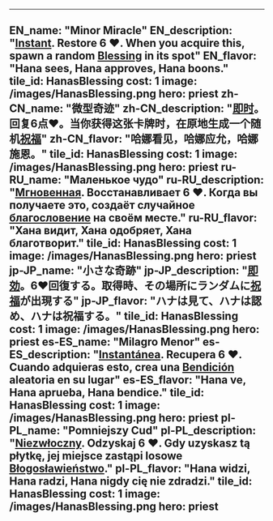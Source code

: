 ---

EN_name: "Minor Miracle"
EN_description: "<u><u>Instant</u></u>. Restore 6 ❤️. When you acquire this, spawn a random <u>Blessing</u> in its spot"
EN_flavor: "Hana sees, Hana approves, Hana boons."
tile_id: HanasBlessing
cost: 1
image: /images/HanasBlessing.png
hero: priest
zh-CN_name: "微型奇迹"
zh-CN_description: "<u><u>即时</u></u>。回复6点❤️。当你获得这张卡牌时，在原地生成一个随机<u>祝福</u>"
zh-CN_flavor: "哈娜看见，哈娜应允，哈娜施恩。"
tile_id: HanasBlessing
cost: 1
image: /images/HanasBlessing.png
hero: priest
ru-RU_name: "Маленькое чудо"
ru-RU_description: "<u><u>Мгновенная</u></u>. Восстанавливает 6 ❤️. Когда вы получаете это, создаёт случайное <u>благословение</u> на своём месте."
ru-RU_flavor: "Хана видит, Хана одобряет, Хана благотворит."
tile_id: HanasBlessing
cost: 1
image: /images/HanasBlessing.png
hero: priest
jp-JP_name: "小さな奇跡"
jp-JP_description: "<u><u>即効</u></u>。6❤️回復する。取得時、その場所にランダムに<u>祝福</u>が出現する"
jp-JP_flavor: "ハナは見て、ハナは認め、ハナは祝福する。"
tile_id: HanasBlessing
cost: 1
image: /images/HanasBlessing.png
hero: priest
es-ES_name: "Milagro Menor"
es-ES_description: "<u><u>Instantánea</u></u>. Recupera 6 ❤️. Cuando adquieras esto, crea una <u>Bendición</u> aleatoria en su lugar"
es-ES_flavor: "Hana ve, Hana aprueba, Hana bendice."
tile_id: HanasBlessing
cost: 1
image: /images/HanasBlessing.png
hero: priest
pl-PL_name: "Pomniejszy Cud"
pl-PL_description: "<u><u>Niezwłoczny</u></u>. Odzyskaj 6 ❤️. Gdy uzyskasz tą płytkę, jej miejsce zastąpi losowe <u>Błogosławieństwo</u>."
pl-PL_flavor: "Hana widzi, Hana radzi, Hana nigdy cię nie zdradzi."
tile_id: HanasBlessing
cost: 1
image: /images/HanasBlessing.png
hero: priest
---